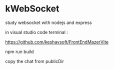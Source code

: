 # kWebSocket
study websocket with nodejs and express

in visual studio code terminal :

https://github.com/keshavsoft/FrontEndMazerVite

npm run build

copy the chat from publicDir
